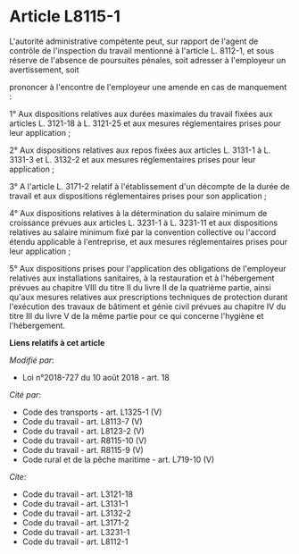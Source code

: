 # Article L8115-1

L'autorité administrative compétente peut, sur rapport de l'agent de contrôle de l'inspection du travail mentionné à
l'article L. 8112-1, et sous réserve de l'absence de poursuites pénales, soit adresser à l'employeur un avertissement, soit

prononcer à l'encontre de l'employeur une amende en cas de manquement :

1° Aux dispositions relatives aux durées maximales du travail fixées aux articles L. 3121-18 à L. 3121-25 et aux mesures
réglementaires prises pour leur application ;

2° Aux dispositions relatives aux repos fixées aux articles L. 3131-1 à L. 3131-3 et L. 3132-2 et aux mesures réglementaires
prises pour leur application ;

3° A l'article L. 3171-2 relatif à l'établissement d'un décompte de la durée de travail et aux dispositions réglementaires
prises pour son application ;

4° Aux dispositions relatives à la détermination du salaire minimum de croissance prévues aux articles L. 3231-1 à L. 3231-11
et aux dispositions relatives au salaire minimum fixé par la convention collective ou l'accord étendu applicable à
l'entreprise, et aux mesures réglementaires prises pour leur application ;

5° Aux dispositions prises pour l'application des obligations de l'employeur relatives aux installations sanitaires, à la
restauration et à l'hébergement prévues au chapitre VIII du titre II du livre II de la quatrième partie, ainsi qu'aux mesures
relatives aux prescriptions techniques de protection durant l'exécution des travaux de bâtiment et génie civil prévues au
chapitre IV du titre III du livre V de la même partie pour ce qui concerne l'hygiène et l'hébergement.

**Liens relatifs à cet article**

_Modifié par_:

  - Loi n°2018-727 du 10 août 2018 - art. 18

_Cité par_:

  - Code des transports - art. L1325-1 (V)
  - Code du travail - art. L8113-7 (V)
  - Code du travail - art. L8123-2 (V)
  - Code du travail - art. R8115-10 (V)
  - Code du travail - art. R8115-9 (V)
  - Code rural et de la pêche maritime - art. L719-10 (V)

_Cite_:

  - Code du travail - art. L3121-18
  - Code du travail - art. L3131-1
  - Code du travail - art. L3132-2
  - Code du travail - art. L3171-2
  - Code du travail - art. L3231-1
  - Code du travail - art. L8112-1
